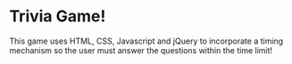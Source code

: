 # Trivia Game!

This game uses HTML, CSS, Javascript and jQuery to incorporate a timing mechanism so the user must answer the questions within the time limit!
